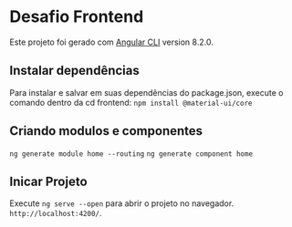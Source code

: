 # Desafio Frontend
Este projeto foi gerado com [Angular CLI](https://github.com/angular/angular-cli) version 8.2.0.

## Instalar dependências 
Para instalar e salvar em suas dependências do package.json, execute o comando dentro da cd frontend: `npm install @material-ui/core`

## Criando modulos e componentes
`ng generate module home --routing`
`ng generate component home`  

## Inicar Projeto
Execute `ng serve --open` para abrir o projeto no navegador. `http://localhost:4200/`.
